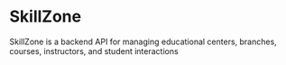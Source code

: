 # SkillZone
SkillZone is a backend API for managing educational centers, branches, courses, instructors, and student interactions
